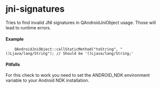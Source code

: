 # jni-signatures

Tries to find invalid JNI signatures in QAndroidJniObject usage. Those will lead to runtime errors.

#### Example
```
    QAndroidJniObject::callStaticMethod("toString", "()Ljava/lang/String"); // Should be '()Ljava/lang/String;'
```

#### Pitfalls
For this check to work you need to set the ANDROID_NDK environment variable to your Android NDK installation.
